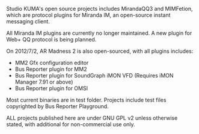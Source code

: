 Studio KUMA's open source projects includes MirandaQQ3 and MIMFetion, which are protocol plugins for Miranda IM, an open-source instant messaging client.

All Miranda IM plugins are currently no longer maintained. A new plugin for Web+ QQ protocol is being planned.


On 2012/7/2, AR Madness 2 is also open-sourced, with all plugins includes:
  * MM2 Gfx configuration editor
  * Bus Reporter plugin for MM2
  * Bus Reporter plugin for SoundGraph iMON VFD (Requires iMON Manager 7.91 or above)
  * Bus Reporter plugin for OMSI

Most current binaries are in test folder. Projects include test files copyrighted by Bus Reporter Playground.

ALL projects published here are under GNU GPL v2 unless otherwise stated, with additional for non-commercial use only.